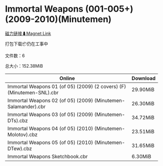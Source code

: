 # Immortal Weapons (001-005+)(2009-2010)(Minutemen)

[磁力链接⬇Magnet Link](magnet:?xt=urn:btih:75994786b7a1b66d76b81ca0f6cae4bd2ce86bf1&dn=Immortal%20Weapons%20%28001-005%2B%29%282009-2010%29%28Minutemen%29)

打包下载📦仍在工事中

文件数：6

总大小：152.38MiB

Online | Download
--- | ---
Immortal Weapons 01 (of 05) (2009) (2 covers) (F) (Minutemen-SNL).cbr | 29.90MiB
Immortal Weapons 02 (of 05) (2009) (Minutemen-Salamander).cbr | 26.30MiB
Immortal Weapons 03 (of 05) (2009) (Minutemen-DTs).cbz | 34.72MiB
Immortal Weapons 04 (of 05) (2010) (Minutemen-Molotov).cbz | 23.51MiB
Immortal Weapons 05 (of 05) (2010) (Minutemen-DTew).cbz | 31.65MiB
Immortal Weapons Sketchbook.cbr | 6.30MiB